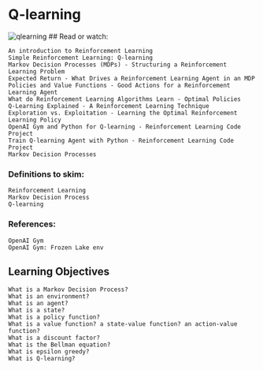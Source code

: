 # Q-learning
<img src="https://i.ibb.co/F5K4w8J/qlearning.jpg" alt="qlearning" border="0">
## Read or watch:

    An introduction to Reinforcement Learning
    Simple Reinforcement Learning: Q-learning
    Markov Decision Processes (MDPs) - Structuring a Reinforcement Learning Problem
    Expected Return - What Drives a Reinforcement Learning Agent in an MDP
    Policies and Value Functions - Good Actions for a Reinforcement Learning Agent
    What do Reinforcement Learning Algorithms Learn - Optimal Policies
    Q-Learning Explained - A Reinforcement Learning Technique
    Exploration vs. Exploitation - Learning the Optimal Reinforcement Learning Policy
    OpenAI Gym and Python for Q-learning - Reinforcement Learning Code Project
    Train Q-learning Agent with Python - Reinforcement Learning Code Project
    Markov Decision Processes

### Definitions to skim:

    Reinforcement Learning
    Markov Decision Process
    Q-learning

### References:

    OpenAI Gym
    OpenAI Gym: Frozen Lake env

## Learning Objectives
    What is a Markov Decision Process?
    What is an environment?
    What is an agent?
    What is a state?
    What is a policy function?
    What is a value function? a state-value function? an action-value function?
    What is a discount factor?
    What is the Bellman equation?
    What is epsilon greedy?
    What is Q-learning?
